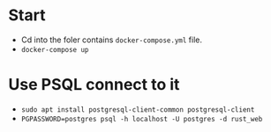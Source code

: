 # Start

- Cd into the foler contains `docker-compose.yml` file.
- `docker-compose up`

# Use PSQL connect to it

- `sudo apt install postgresql-client-common postgresql-client`
- `PGPASSWORD=postgres psql -h localhost -U postgres -d rust_web`
